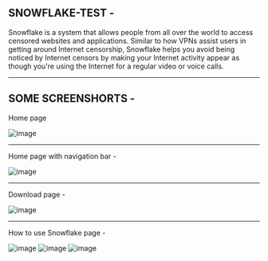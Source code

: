 ## SNOWFLAKE-TEST -
Snowflake is a system that allows people from all over the world to access censored websites and applications. Similar to how VPNs assist users in getting around Internet censorship, Snowflake helps you avoid being noticed by Internet censors by making your Internet activity appear as though you're using the Internet for a regular video or voice calls.

-----------------------------------------------------------------------------------------------------------------------------------------------------------------------
## SOME SCREENSHORTS -

Home page 

![image](https://user-images.githubusercontent.com/98798977/223145399-83500127-e7de-416f-aa17-f5201ab8b953.png)

**********************************************************************************************************************************************************************************
Home page  with navigation bar -

![image](https://user-images.githubusercontent.com/98798977/223145801-5e73cf07-2f64-4c44-883f-51322d63a383.png)

**********************************************************************************************************************************************************************************
Download page -

![image](https://user-images.githubusercontent.com/98798977/223145918-b99676b9-eb46-4053-bdce-eeccfe2d9b31.png)

**********************************************************************************************************************************************************************************
How to use Snowflake page - 

![image](https://user-images.githubusercontent.com/98798977/223146206-0c55a6a7-237e-4b76-bd7d-c55af4bf0306.png)
![image](https://user-images.githubusercontent.com/98798977/223146262-e69da133-5d58-40f7-b24b-205aa02fc6af.png)
![image](https://user-images.githubusercontent.com/98798977/223146312-28334125-1762-4ed3-a264-fe0ef746187c.png)
